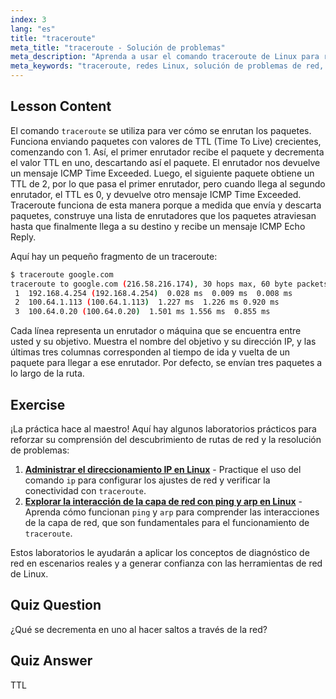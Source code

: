 ```yaml
---
index: 3
lang: "es"
title: "traceroute"
meta_title: "traceroute - Solución de problemas"
meta_description: "Aprenda a usar el comando traceroute de Linux para rastrear rutas de red y solucionar problemas de conectividad. Comprenda TTL y el enrutamiento de paquetes para principiantes."
meta_keywords: "traceroute, redes Linux, solución de problemas de red, TTL, comandos Linux, principiante, tutorial"
---
```


## Lesson Content

El comando `traceroute` se utiliza para ver cómo se enrutan los paquetes. Funciona enviando paquetes con valores de TTL (Time To Live) crecientes, comenzando con 1. Así, el primer enrutador recibe el paquete y decrementa el valor TTL en uno, descartando así el paquete. El enrutador nos devuelve un mensaje ICMP Time Exceeded. Luego, el siguiente paquete obtiene un TTL de 2, por lo que pasa el primer enrutador, pero cuando llega al segundo enrutador, el TTL es 0, y devuelve otro mensaje ICMP Time Exceeded. Traceroute funciona de esta manera porque a medida que envía y descarta paquetes, construye una lista de enrutadores que los paquetes atraviesan hasta que finalmente llega a su destino y recibe un mensaje ICMP Echo Reply.

Aquí hay un pequeño fragmento de un traceroute:

```bash
$ traceroute google.com
traceroute to google.com (216.58.216.174), 30 hops max, 60 byte packets
 1  192.168.4.254 (192.168.4.254)  0.028 ms  0.009 ms  0.008 ms
 2  100.64.1.113 (100.64.1.113)  1.227 ms  1.226 ms 0.920 ms
 3  100.64.0.20 (100.64.0.20)  1.501 ms 1.556 ms  0.855 ms
```

Cada línea representa un enrutador o máquina que se encuentra entre usted y su objetivo. Muestra el nombre del objetivo y su dirección IP, y las últimas tres columnas corresponden al tiempo de ida y vuelta de un paquete para llegar a ese enrutador. Por defecto, se envían tres paquetes a lo largo de la ruta.

## Exercise

¡La práctica hace al maestro! Aquí hay algunos laboratorios prácticos para reforzar su comprensión del descubrimiento de rutas de red y la resolución de problemas:

1. **[Administrar el direccionamiento IP en Linux](https://labex.io/es/labs/linux-manage-ip-addressing-in-linux-592736)** - Practique el uso del comando `ip` para configurar los ajustes de red y verificar la conectividad con `traceroute`.
2. **[Explorar la interacción de la capa de red con ping y arp en Linux](https://labex.io/es/labs/linux-explore-network-layer-interaction-with-ping-and-arp-in-linux-592746)** - Aprenda cómo funcionan `ping` y `arp` para comprender las interacciones de la capa de red, que son fundamentales para el funcionamiento de `traceroute`.

Estos laboratorios le ayudarán a aplicar los conceptos de diagnóstico de red en escenarios reales y a generar confianza con las herramientas de red de Linux.

## Quiz Question

¿Qué se decrementa en uno al hacer saltos a través de la red?

## Quiz Answer

TTL
